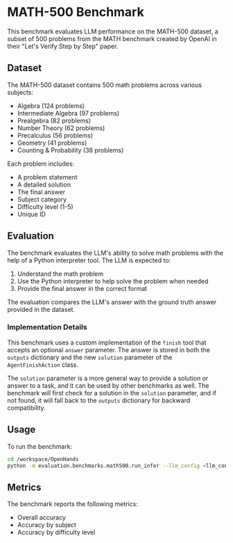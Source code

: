 # MATH-500 Benchmark

This benchmark evaluates LLM performance on the MATH-500 dataset, a subset of 500 problems from the MATH benchmark created by OpenAI in their "Let's Verify Step by Step" paper.

## Dataset

The MATH-500 dataset contains 500 math problems across various subjects:
- Algebra (124 problems)
- Intermediate Algebra (97 problems)
- Prealgebra (82 problems)
- Number Theory (62 problems)
- Precalculus (56 problems)
- Geometry (41 problems)
- Counting & Probability (38 problems)

Each problem includes:
- A problem statement
- A detailed solution
- The final answer
- Subject category
- Difficulty level (1-5)
- Unique ID

## Evaluation

The benchmark evaluates the LLM's ability to solve math problems with the help of a Python interpreter tool. The LLM is expected to:

1. Understand the math problem
2. Use the Python interpreter to help solve the problem when needed
3. Provide the final answer in the correct format

The evaluation compares the LLM's answer with the ground truth answer provided in the dataset.

### Implementation Details

This benchmark uses a custom implementation of the `finish` tool that accepts an optional `answer` parameter. The answer is stored in both the `outputs` dictionary and the new `solution` parameter of the `AgentFinishAction` class.

The `solution` parameter is a more general way to provide a solution or answer to a task, and it can be used by other benchmarks as well. The benchmark will first check for a solution in the `solution` parameter, and if not found, it will fall back to the `outputs` dictionary for backward compatibility.

## Usage

To run the benchmark:

```bash
cd /workspace/OpenHands
python -m evaluation.benchmarks.math500.run_infer --llm_config <llm_config> --agent_cls CodeActAgent --eval_output_dir <output_dir>
```

## Metrics

The benchmark reports the following metrics:
- Overall accuracy
- Accuracy by subject
- Accuracy by difficulty level
